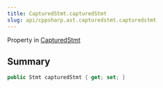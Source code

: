 ```yaml
---
title: CapturedStmt.capturedStmt
slug: api/cppsharp.ast.capturedstmt.capturedstmt
---
```

Property in [CapturedStmt](/api/cppsharp/ast/capturedstmt)

## Summary



```csharp
public Stmt capturedStmt { get; set; }
```

